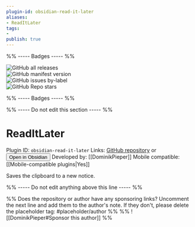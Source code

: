 ```yaml
---
plugin-id: obsidian-read-it-later
aliases:
- ReadItLater
tags: 
- 
publish: true
---
```


%% ----- Badges ----- %%

![GitHub all releases](https://img.shields.io/github/downloads/DominikPieper/obsidian-ReadItLater/total?color=573E7A&logo=github&style=for-the-badge)   
![GitHub manifest version](https://img.shields.io/github/manifest-json/v/DominikPieper/obsidian-ReadItLater?color=573E7A&logo=github&style=for-the-badge)   
![GitHub issues by-label](https://img.shields.io/github/issues/DominikPieper/obsidian-ReadItLater/help%20wanted?color=573E7A&logo=github&style=for-the-badge)   
![GitHub Repo stars](https://img.shields.io/github/stars/DominikPieper/obsidian-ReadItLater?color=573E7A&logo=github&style=for-the-badge)

%% ----- Badges ----- %%

%% ----- Do not edit this section ----- %%

# ReadItLater

Plugin ID: `obsidian-read-it-later`
Links: [GitHub repository](https://github.com/DominikPieper/obsidian-ReadItLater) or [<button id=HH>Open in Obsidian</button>](obsidian://goto-plugin?id=obsidian-read-it-later)
Developed by: [[DominikPieper]]
Mobile compatible: [[Mobile-compatible plugins|Yes]]

Saves the clipboard to a new notice.

%% ----- Do not edit anything above this line ----- %% 

%% Does the repository or author have any sponsoring links? Uncomment the next line and add them to the author's note. If they don't, please delete the placeholder tag: #placeholder/author %%
%% ![[DominikPieper#Sponsor this author]] %%
